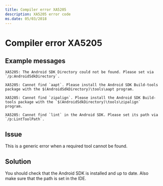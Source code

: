 ```yaml
---
title: Compiler error XA5205
description: XA5205 error code
ms.date: 05/03/2018
---
```

# Compiler error XA5205

## Example messages

```
XA5205: The Android SDK Directory could not be found. Please set via `/p:AndroidSdkDirectory`.
```

```
XA5205: Cannot find `aapt`. Please install the Android SDK Build-tools package with the $(AndroidSdkDirectory)\tools\aapt program.
```

```
XA5205: Cannot find `zipalign`. Please install the Android SDK Build-tools package with the `$(AndroidSdkDirectory)\tools\zipalign` program.
```

```
XA5205: Cannot find `lint` in the Android SDK. Please set its path via `/p:LintToolPath`.
```

## Issue

This is a generic error when a required tool cannot be found.

## Solution

You should check that the Android SDK is installed and up to date. Also make sure that the path is set in the IDE.
